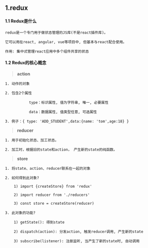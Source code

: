 ## 1.redux

#### 1.1 Redux是什么

```
redux是一个专门用于做状态管理的JS库(不是react插件库)。

它可以用在react, angular, vue等项目中, 但基本与react配合使用。

作用: 集中式管理react应用中多个组件共享的状态
```

#### 1.2 Redux的核心概念

> **action**

```
1. 动作的对象

2. 包含2个属性

           type：标识属性, 值为字符串, 唯一, 必要属性

           data：数据属性, 值类型任意, 可选属性

3. 例子：{ type: 'ADD_STUDENT',data:{name: 'tom',age:18} }
```

> **reducer**

```
1. 用于初始化状态、加工状态。

2. 加工时，根据旧的state和action， 产生新的state的纯函数。
```

> **store**

```
1. 将state、action、reducer联系在一起的对象

2. 如何得到此对象?

    1) import {createStore} from 'redux'

    2) import reducer from './reducers'

    3) const store = createStore(reducer)

3. 此对象的功能?

    1) getState(): 得到state

    2) dispatch(action): 分发action, 触发reducer调用, 产生新的state

    3) subscribe(listener): 注册监听, 当产生了新的state时, 自动调用
```